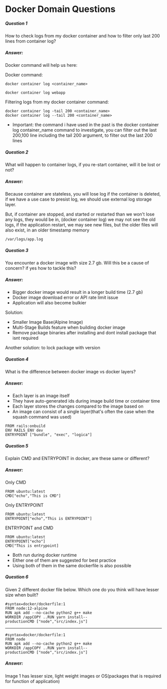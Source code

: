 # Docker Domain Questions

##### Question 1
How to check logs from my docker container and how to filter only last 200 lines from container log?

##### Answer:
Docker command will help us here:

Docker command:

```
docker container log <container_name>
```

```
docker container log webapp
```

Filtering logs from my docker container command:

```
docker container log -tail 200 <container_name>
docker container log --tail 200 <container_name>
```
* Important: the command i have used in the past is the docker container log container_name command to investigate, you can filter out the last 200,100 line including the tail 200 argument, to filter out the last 200 lines



##### Question 2
What will happen to container logs, if you re-start container, will it be lost or not? 

##### Answer:
Because container are stateless, you will lose log if the container is deleted, if we have a use case to presist log, we should use external log storage layer.

But, if container are stopped, and started or restarted than we won't lose any logs, they would be in, (docker container log) we may not see the old logs, if the application restart, we may see new files, but the older files will also exist, in an older timestamp memory

```
/var/logs/app.log
```

##### Question 3
You encounter a docker image with size 2.7 gb. Will this be a cause of concern? if yes how to tackle this? 

##### Answer:
- Bigger docker image would result in a longer build time (2.7 gb)
- Docker image download error or API rate limit issue
- Application will also become bulkier

Solution:
- Smaller Image Base(Alpine Image)
- Multi-Stage Builds feature when building docker image
- Remove package binaries after installing and dont install package that isnt required 

Another solution: to lock package with version



##### Question 4
What is the difference between docker image vs docker layers? 
##### Answer:
- Each layer is an image itself
- They have auto-generated ids during image build time or container time
- Each layer stores the changes compared to the image based on 
- An image can consist of a single layer(that's often the case when the squash command was used)

```
FROM rails:onbuild
ENV RAILS_ENV dev
ENTRYPOINT ["bundle", "exec", "logica"]
```

##### Question 5
Explain CMD and ENTRYPOINT in docker, are these same or different? 

##### Answer:

Only CMD
```
FROM ubuntu:latest
CMD["echo","This is CMD"]
```

Only ENTRYPOINT
```
FROM ubuntu:latest
ENTRYPOINT["echo","This is ENTRYPOINT"]
```

ENTRYPOINT and CMD
```
FROM ubuntu:latest
ENTRYPOINT["echo"]
CMD["This is entrypoint]
```

- Both run during docker runtime 
- Either one of them are suggested for best practice 
- Using both of them in the same dockerfile is also possible


##### Question 6
Given 2 different docker file below. Which one do you think will have lesser size when built?
```
#syntax=docker/dockerfile:1
FROM node:12-alpine
RUN apk add --no-cache python2 g++ make
WORKDIR /appCOPY ..RUN yarn install--
productionCMD ["node","src/index.js"]
```
------------------------------------------------------------------
```
#syntax=docker/dockerfile:1
FROM node
RUN apk add --no-cache python2 g++ make
WORKDIR /appCOPY ..RUN yarn install--
productionCMD ["node","src/index.js"]
```

##### Answer:
Image 1 has lesser size, light weight images or OS(packages that is required for function of application)


